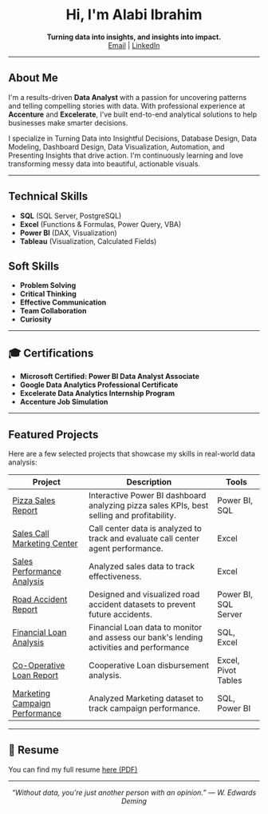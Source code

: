 <h1 align="center">Hi, I'm Alabi Ibrahim</h1>

<p align="center">
  <b>Turning data into insights, and insights into impact.</b><br>
  <a href="mailto:alabi0147@gmail.com">Email</a> |
  <a href="https://www.linkedin.com/in/alabi-ibrahim-73332b236">LinkedIn</a> 
</p>

---

## About Me

I'm a results-driven **Data Analyst** with a passion for uncovering patterns and telling compelling stories with data. With professional experience at **Accenture** and **Excelerate**, I’ve built end-to-end analytical solutions to help businesses make smarter decisions.

I specialize in Turning Data into Insightful Decisions, Database Design, Data Modeling, Dashboard Design, Data Visualization, Automation, and Presenting Insights that drive action. I'm continuously learning and love transforming messy data into beautiful, actionable visuals.

---

## Technical Skills 
- **SQL** (SQL Server, PostgreSQL)
- **Excel** (Functions & Formulas, Power Query, VBA)
- **Power BI** (DAX, Visualization)
- **Tableau** (Visualization, Calculated Fields)

## Soft Skills
- **Problem Solving**
- **Critical Thinking**
- **Effective Communication**
- **Team Collaboration**
- **Curiosity**

---

## 🎓 Certifications

- **Microsoft Certified: Power BI Data Analyst Associate**
- **Google Data Analytics Professional Certificate**
- **Excelerate Data Analytics Internship Program**
- **Accenture Job Simulation**

---

## Featured Projects

Here are a few selected projects that showcase my skills in real-world data analysis:

| Project | Description | Tools |
|--------|-------------|-------|
| [Pizza Sales Report](https://alabiibrahim.github.io/Pizza-sales-report/) | Interactive Power BI dashboard analyzing pizza sales KPIs, best selling and profitability. | Power BI, SQL |
| [Sales Call Marketing Center](https://alabiibrahim.github.io/Sales-Call-Marketing-Center/) | Call center data is analyzed to track and evaluate call center agent performance. | Excel |
| [Sales Performance Analysis](https://alabiibrahim.github.io/Sales-Performance-Analysis/) | Analyzed sales data to track effectiveness. | Excel |
| [Road Accident Report](https://alabiibrahim.github.io/Road-accident-report/) | Designed and visualized road accident datasets to prevent future accidents. | Power BI, SQL Server |
| [Financial Loan Analysis](https://alabiibrahim.github.io/Financial-Loan-Analysis/) | Financial Loan data to monitor and assess our bank's lending activities and performance | SQL, Excel |
| [Co-Operative Loan Report](https://alabiibrahim.github.io/Cooperative-Loan-Analysis/) | Cooperative Loan disbursement analysis. | Excel, Pivot Tables |
| [Marketing Campaign Performance](https://alabiibrahim.github.io/Marketing-Campaign-Performance-Analysis/) | Analyzed Marketing dataset to track campaign performance. | SQL, Power BI |

---

## 📄 Resume

You can find my full resume [here (PDF)](https://github.com/alabiibrahim/myportfolio/blob/main/Resume/ALABI%20IBRAHIM_Pro%20Resume.pdf)

---



<p align="center">
  <i>“Without data, you're just another person with an opinion.” — W. Edwards Deming</i>
</p>
